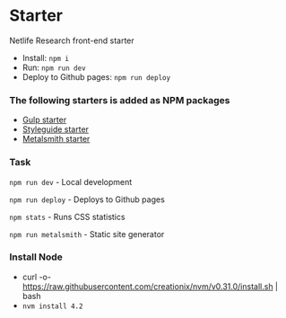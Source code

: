 # Starter
Netlife Research front-end starter

* Install: ```npm i```
* Run: ```npm run dev```
* Deploy to Github pages: ```npm run deploy```

### The following starters is added as NPM packages
* [Gulp starter](https://github.com/netliferesearch/starter-gulp)
* [Styleguide starter](https://github.com/netliferesearch/starter-styleguide)
* [Metalsmith starter](https://github.com/netliferesearch/starter-metalsmith)

### Task

`npm run dev` - Local development

`npm run deploy` - Deploys to Github pages

`npm stats` - Runs CSS statistics

`npm run metalsmith` - Static site generator


### Install Node
* curl -o- https://raw.githubusercontent.com/creationix/nvm/v0.31.0/install.sh | bash
* `nvm install 4.2`
